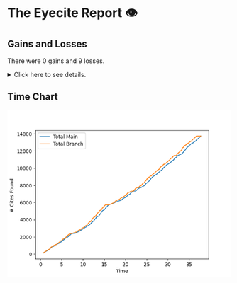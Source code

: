 # The Eyecite Report :eye:



Gains and Losses
---------
There were 0 gains and 9 losses.

<details>
<summary>Click here to see details.</summary>

|    |   ID |   GAIN | LOSS                      |   OPINION_ID |   -- |
|---:|-----:|-------:|:--------------------------|-------------:|-----:|
|  0 |  115 |        | 86 N. Y. Supplement, 1003 |      5605989 |      |
|  1 |  115 |        | 57 N. Y. Supplement, 372  |      5605989 |      |
|  2 |  119 |        | 205 NE2d 1                |      5633658 |      |
|  3 |  119 |        | 20 NE2d 982               |      5633658 |      |
|  4 |  375 |        | 444 NE2d 1071             |      1308185 |      |
|  5 |  432 |        | 150 NE2d 100              |      1433305 |      |
|  6 |  592 |        | 535 NE2d 1255             |       901384 |      |
|  7 |  592 |        | 517 NE2d at 1302          |       901384 |      |
|  8 |  592 |        | 517 NE2d 1300             |       901384 |      |

</details>


Time Chart
---------
![image](https://github.com/flooie/pingme/blob/artifacts/benchmark/pr11-time-comparison.png?raw=true)
